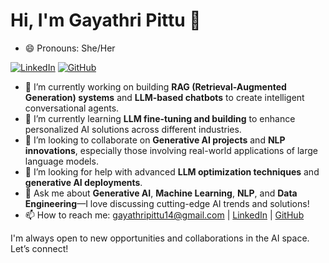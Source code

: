 # Hi, I'm Gayathri Pittu 👋
- 😄 Pronouns: She/Her

[![LinkedIn](https://img.shields.io/badge/LinkedIn-Gayathri%20Pittu-blue)](https://www.linkedin.com/in/gayathri-pittu/)
[![GitHub](https://img.shields.io/badge/GitHub-gayathrip556-lightgrey)](https://github.com/gayathrip556)

- 🔭 I’m currently working on building **RAG (Retrieval-Augmented Generation) systems** and **LLM-based chatbots** to create intelligent conversational agents.
- 🌱 I’m currently learning **LLM fine-tuning and building** to enhance personalized AI solutions across different industries.
- 👯 I’m looking to collaborate on **Generative AI projects** and **NLP innovations**, especially those involving real-world applications of large language models.
- 🤔 I’m looking for help with advanced **LLM optimization techniques** and **generative AI deployments**.
- 💬 Ask me about **Generative AI**, **Machine Learning**, **NLP**, and **Data Engineering**—I love discussing cutting-edge AI trends and solutions!
- 📫 How to reach me: gayathripittu14@gmail.com | [LinkedIn](https://www.linkedin.com/in/gayathri-pittu-35b605228/) | [GitHub](https://github.com/gayathripittu)

I'm always open to new opportunities and collaborations in the AI space. Let’s connect!

